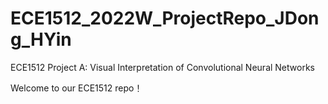 # ECE1512_2022W_ProjectRepo_JDong_HYin
ECE1512 Project A: Visual Interpretation of Convolutional Neural Networks

Welcome to our ECE1512 repo！
